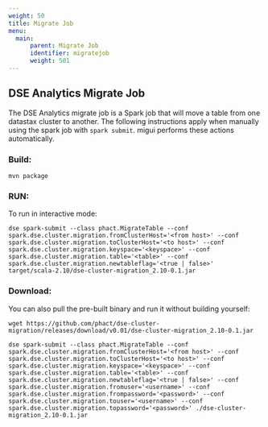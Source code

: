 ```yaml
---
weight: 50
title: Migrate Job
menu:
  main:
      parent: Migrate Job
      identifier: migratejob
      weight: 501
---
```


## DSE Analytics Migrate Job

The DSE Analytics migrate job is a Spark job that will move a table from one datastax cluster to another.
The following instructions apply when manually using the spark job with `spark submit`.
migui performs these actions automatically.

### Build:

    mvn package

### RUN:
To run in interactive mode:

    dse spark-submit --class phact.MigrateTable --conf spark.dse.cluster.migration.fromClusterHost='<from host>' --conf spark.dse.cluster.migration.toClusterHost='<to host>' --conf spark.dse.cluster.migration.keyspace='<keyspace>' --conf spark.dse.cluster.migration.table='<table>' --conf spark.dse.cluster.migration.newtableflag='<true | false>' target/scala-2.10/dse-cluster-migration_2.10-0.1.jar
    
### Download:
You can also pull the pre-built binary and run it without building yourself:

    wget https://github.com/phact/dse-cluster-migration/releases/download/v0.01/dse-cluster-migration_2.10-0.1.jar
    
    dse spark-submit --class phact.MigrateTable --conf spark.dse.cluster.migration.fromClusterHost='<from host>' --conf spark.dse.cluster.migration.toClusterHost='<to host>' --conf spark.dse.cluster.migration.keyspace='<keyspace>' --conf spark.dse.cluster.migration.table='<table>' --conf spark.dse.cluster.migration.newtableflag='<true | false>' --conf spark.dse.cluster.migration.fromuser='<username>' --conf spark.dse.cluster.migration.frompassword='<password>' --conf spark.dse.cluster.migration.touser='<username>' --conf spark.dse.cluster.migration.topassword='<password>' ./dse-cluster-migration_2.10-0.1.jar

